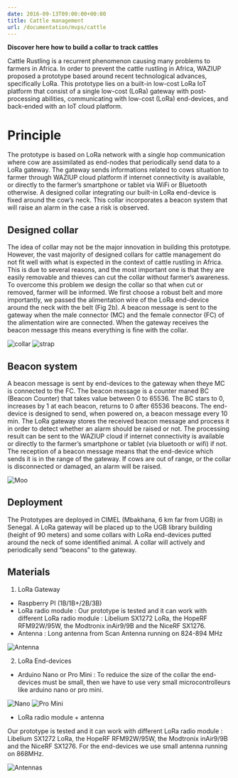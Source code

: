 ```yaml
---
date: 2016-09-13T09:00:00+00:00
title: Cattle management
url: /documentation/mvps/cattle
---
```


**Discover here how to build a collar to track cattles**

Cattle Rustling is a recurrent phenomenon causing many problems to farmers in Africa.
In order to prevent the cattle rustling in Africa, WAZIUP proposed a prototype based around recent technological advances, specifically LoRa.
This prototype lies on a built-in low-cost LoRa IoT platform that consist of a single low-cost (LoRa) gateway with post-processing abilities, communicating with low-cost (LoRa) end-devices, and back-ended with an IoT cloud platform.

Principle
=========

The prototype is based on LoRa network with a single hop communication where cow are assimilated as end-nodes that periodically send data to a LoRa gateway.
The gateway sends informations related to cows situation to farmer through WAZIUP cloud platform if internet connectivity is available, or directly to the farmer’s smartphone or tablet via WiFi or Bluetooth otherwise.
A designed collar integrating our built-in LoRa end-device is fixed around the cow’s neck.
This collar incorporates a beacon system that will raise an alarm in the case a risk is observed. 

Designed collar
---------------

The idea of collar may not be the major innovation in building this prototype.
However, the vast majority of designed collars for cattle management do not fit well with what is expected in the context of cattle rustling in Africa.
This is due to several reasons, and the most important one is that they are easily removable and thieves can cut the collar without farmer’s awareness.
To overcome this problem we design the collar so that when cut or removed, farmer will be informed.
We first choose a robust belt and more importantly, we passed the alimentation wire of the LoRa end-device around the neck with the belt (Fig 2b).
A beacon message is sent to the gateway when the male connector (MC) and the female connector (FC) of the alimentation wire are connected.
When the gateway receives the beacon message this means everything is fine with the collar. 

![collar](/documentation/mvps/cattle_images/collar.png)
![strap](/documentation/mvps/cattle_images/strap.png)

Beacon system
-------------
A beacon message is sent by end-devices to the gateway when theye MC is connected to the FC.
The beacon message is a counter maned BC (Beacon Counter) that takes value between 0 to 65536.
The BC stars to 0, increases by 1 at each beacon, returns to 0 after 65536 beacons.
The end-device is designed to send, when powered on, a beacon message every 10 min.
The LoRa gateway stores the received beacon message and process it in order to detect whether an alarm should be raised or not.
The processing result can be sent to the WAZIUP cloud if internet connectivity is available or directly to the farmer’s smartphone or tablet (via bluetooth or wifi) if not.
The reception of a beacon message means that the end-device which sends it is in the range of the gateway.
If cows are out of range, or the collar is disconnected or damaged, an alarm will be raised.

![Moo](/documentation/mvps/cattle_images/moo.png)

Deployment
----------

The Prototypes are deployed in CIMEL (Mbakhana, 6 km far from UGB) in Senegal.
A LoRa gateway will be placed up to the UGB library building (height of 90 meters) and some collars with LoRa end-devices putted around the neck of some identified animal.
A collar will actively and periodically send “beacons” to the gateway.

Materials
---------

1. LoRa Gateway

- Raspberry PI (1B/1B+/2B/3B) 
- LoRa radio module : Our prototype is tested and it can work with different LoRa radio module : Libelium SX1272 LoRa, the HopeRF RFM92W/95W, the Modtronix inAir9/9B and the NiceRF SX1276.
- Antenna : Long antenna from Scan Antenna running on 824-894 MHz

![Antenna](/documentation/mvps/cattle_images/antenna.png)
                  
2. LoRa End-devices

- Arduino Nano or Pro Mini : To reduice the size of the collar the end-devices must be small, then we have to use very small microcontrolleurs like arduino nano or pro mini.

![Nano](/documentation/mvps/cattle_images/nano.png)
![Pro Mini](/documentation/mvps/cattle_images/pro_mini.png)

- LoRa radio module + antenna

Our prototype is tested and it can work with different LoRa radio module : Libelium SX1272 LoRa, the HopeRF RFM92W/95W, the Modtronix inAir9/9B and the NiceRF SX1276.
For the end-devices we use small antenna running on 868MHz.

![Antennas](/documentation/mvps/cattle_images/antennas.jpg)
